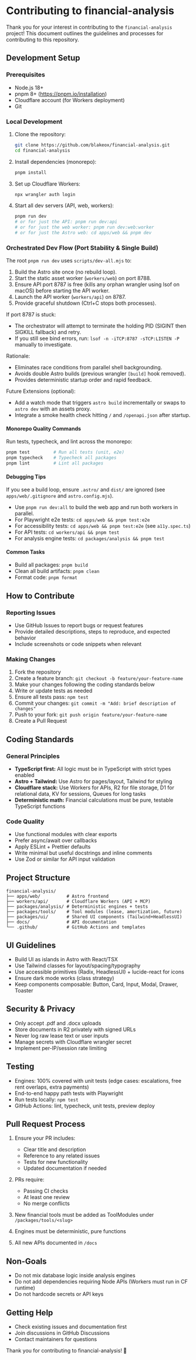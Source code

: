 # Contributing to financial-analysis

Thank you for your interest in contributing to the `financial-analysis` project! This document outlines the guidelines and processes for contributing to this repository.

## Development Setup

### Prerequisites

- Node.js 18+
- pnpm 8+ (<https://pnpm.io/installation>)
- Cloudflare account (for Workers deployment)
- Git

### Local Development

1. Clone the repository:

   ```bash
   git clone https://github.com/blakeox/financial-analysis.git
   cd financial-analysis
   ```

2. Install dependencies (monorepo):

   ```bash
   pnpm install
   ```

3. Set up Cloudflare Workers:

   ```bash
   npx wrangler auth login
   ```

4. Start all dev servers (API, web, workers):

   ```bash
   pnpm run dev
   # or for just the API: pnpm run dev:api
   # or for just the web worker: pnpm run dev:web:worker
   # or for just the Astro web: cd apps/web && pnpm dev
   ```

### Orchestrated Dev Flow (Port Stability & Single Build)

The root `pnpm run dev` uses `scripts/dev-all.mjs` to:

1. Build the Astro site once (no rebuild loop).
2. Start the static asset worker (`workers/web`) on port 8788.
3. Ensure API port 8787 is free (kills any orphan wrangler using lsof on macOS) before starting the API worker.
4. Launch the API worker (`workers/api`) on 8787.
5. Provide graceful shutdown (Ctrl+C stops both processes).

If port 8787 is stuck:

- The orchestrator will attempt to terminate the holding PID (SIGINT then SIGKILL fallback) and retry.
- If you still see bind errors, run: `lsof -n -iTCP:8787 -sTCP:LISTEN -P` manually to investigate.

Rationale:

- Eliminates race conditions from parallel shell backgrounding.
- Avoids double Astro builds (previous wrangler `[build]` hook removed).
- Provides deterministic startup order and rapid feedback.

Future Extensions (optional):

- Add a watch mode that triggers `astro build` incrementally or swaps to `astro dev` with an assets proxy.
- Integrate a smoke health check hitting `/` and `/openapi.json` after startup.

#### Monorepo Quality Commands

Run tests, typecheck, and lint across the monorepo:

```bash
pnpm test         # Run all tests (unit, e2e)
pnpm typecheck    # Typecheck all packages
pnpm lint         # Lint all packages
```

#### Debugging Tips

If you see a build loop, ensure `.astro/` and `dist/` are ignored (see `apps/web/.gitignore` and `astro.config.mjs`).

- Use `pnpm run dev:all` to build the web app and run both workers in parallel.
- For Playwright e2e tests: `cd apps/web && pnpm test:e2e`
- For accessibility tests: `cd apps/web && pnpm test:e2e` (see `a11y.spec.ts`)
- For API tests: `cd workers/api && pnpm test`
- For analysis engine tests: `cd packages/analysis && pnpm test`

#### Common Tasks

- Build all packages: `pnpm build`
- Clean all build artifacts: `pnpm clean`
- Format code: `pnpm format`

## How to Contribute

### Reporting Issues

- Use GitHub Issues to report bugs or request features
- Provide detailed descriptions, steps to reproduce, and expected behavior
- Include screenshots or code snippets when relevant

### Making Changes

1. Fork the repository
2. Create a feature branch: `git checkout -b feature/your-feature-name`
3. Make your changes following the coding standards below
4. Write or update tests as needed
5. Ensure all tests pass: `npm test`
6. Commit your changes: `git commit -m "Add: brief description of changes"`
7. Push to your fork: `git push origin feature/your-feature-name`
8. Create a Pull Request

## Coding Standards

### General Principles

- **TypeScript first:** All logic must be in TypeScript with strict types enabled
- **Astro + Tailwind:** Use Astro for pages/layout, Tailwind for styling
- **Cloudflare stack:** Use Workers for APIs, R2 for file storage, D1 for relational data, KV for sessions, Queues for long tasks
- **Deterministic math:** Financial calculations must be pure, testable TypeScript functions

### Code Quality

- Use functional modules with clear exports
- Prefer async/await over callbacks
- Apply ESLint + Prettier defaults
- Write minimal but useful docstrings and inline comments
- Use Zod or similar for API input validation

## Project Structure

```text
financial-analysis/
├── apps/web/          # Astro frontend
├── workers/api/       # Cloudflare Workers (API + MCP)
├── packages/analysis/ # Deterministic engines + tests
├── packages/tools/    # Tool modules (lease, amortization, future)
├── packages/ui/       # Shared UI components (Tailwind+HeadlessUI)
├── docs/              # API documentation
└── .github/           # GitHub Actions and templates
```

## UI Guidelines

- Build UI as islands in Astro with React/TSX
- Use Tailwind classes for layout/spacing/typography
- Use accessible primitives (Radix, HeadlessUI) + lucide-react for icons
- Ensure dark mode works (class strategy)
- Keep components composable: Button, Card, Input, Modal, Drawer, Toaster

## Security & Privacy

- Only accept .pdf and .docx uploads
- Store documents in R2 privately with signed URLs
- Never log raw lease text or user inputs
- Manage secrets with Cloudflare wrangler secret
- Implement per-IP/session rate limiting

## Testing

- Engines: 100% covered with unit tests (edge cases: escalations, free rent overlaps, extra payments)
- End-to-end happy path tests with Playwright
- Run tests locally: `npm test`
- GitHub Actions: lint, typecheck, unit tests, preview deploy

## Pull Request Process

1. Ensure your PR includes:
   - Clear title and description
   - Reference to any related issues
   - Tests for new functionality
   - Updated documentation if needed

2. PRs require:
   - Passing CI checks
   - At least one review
   - No merge conflicts

3. New financial tools must be added as ToolModules under `/packages/tools/<slug>`
4. Engines must be deterministic, pure functions
5. All new APIs documented in `/docs`

## Non-Goals

- Do not mix database logic inside analysis engines
- Do not add dependencies requiring Node APIs (Workers must run in CF runtime)
- Do not hardcode secrets or API keys

## Getting Help

- Check existing issues and documentation first
- Join discussions in GitHub Discussions
- Contact maintainers for questions

Thank you for contributing to financial-analysis! 🎉
